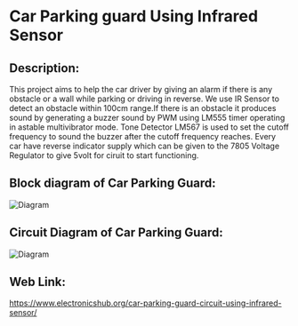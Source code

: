 # Car Parking guard Using Infrared Sensor
## Description:
This project aims to help the car driver by giving an alarm if there is any obstacle or a wall while parking or driving in reverse.
We use IR Sensor to detect an obstacle within 100cm range.If there is an obstacle it produces sound by generating a buzzer sound by PWM using LM555 timer operating in astable multivibrator mode.
Tone Detector LM567 is used to set the cutoff frequency to sound the buzzer after the cutoff frequency reaches.
Every car have reverse indicator supply which can be given to the 7805 Voltage Regulator to give 5volt for ciruit to start functioning.


## Block diagram of Car Parking Guard:
![Diagram](https://www.electronicshub.org/wp-content/uploads/2013/09/Block-Diagram-of-Car-Parking-Guard-Circuit-Using-Infrared-Sensor.png)


## Circuit Diagram of Car Parking Guard:
![Diagram](https://www.electronicshub.org/wp-content/uploads/2013/09/Infrared-Car-Parkinkg-1024x382.jpg)


## Web Link:
https://www.electronicshub.org/car-parking-guard-circuit-using-infrared-sensor/
